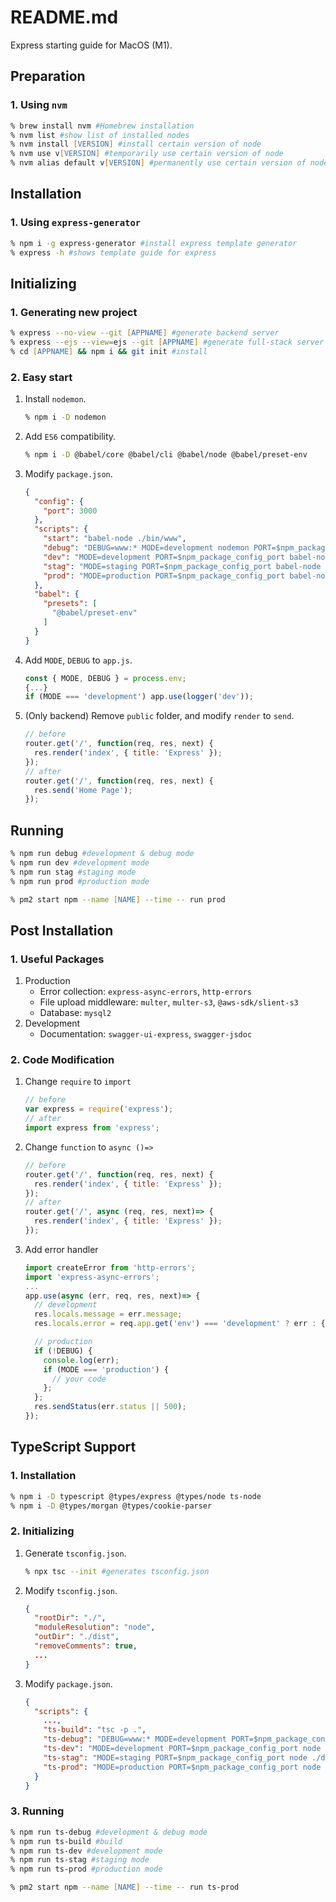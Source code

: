# README.md
Express starting guide for MacOS (M1).

## Preparation
### 1. Using `nvm`
```zsh
% brew install nvm #Homebrew installation
% nvm list #show list of installed nodes
% nvm install [VERSION] #install certain version of node
% nvm use v[VERSION] #temporarily use certain version of node
% nvm alias default v[VERSION] #permanently use certain version of node
```

## Installation
### 1. Using `express-generator`
```zsh
% npm i -g express-generator #install express template generator
% express -h #shows template guide for express
```

## Initializing
### 1. Generating new project
```zsh
% express --no-view --git [APPNAME] #generate backend server
% express --ejs --view=ejs --git [APPNAME] #generate full-stack server (with ejs)
% cd [APPNAME] && npm i && git init #install
```
### 2. Easy start
1. Install `nodemon`.
    ```zsh
    % npm i -D nodemon
    ```
1. Add `ES6` compatibility.
    ```zsh
    % npm i -D @babel/core @babel/cli @babel/node @babel/preset-env
    ```
1. Modify `package.json`.
    ```json
    {
      "config": {
        "port": 3000
      },
      "scripts": {
        "start": "babel-node ./bin/www",
        "debug": "DEBUG=www:* MODE=development nodemon PORT=$npm_package_config_port --delay 2 --exec babel-node ./bin/www",
        "dev": "MODE=development PORT=$npm_package_config_port babel-node ./bin/www",
        "stag": "MODE=staging PORT=$npm_package_config_port babel-node ./bin/www",
        "prod": "MODE=production PORT=$npm_package_config_port babel-node ./bin/www"
      },
      "babel": {
        "presets": [
          "@babel/preset-env"
        ]
      }
    }
    ```
1. Add `MODE`, `DEBUG` to `app.js`.
    ```js
    const { MODE, DEBUG } = process.env;
    {...}
    if (MODE === 'development') app.use(logger('dev'));
    ```

1. (Only backend) Remove `public` folder, and modify `render` to `send`.
    ```js
    // before
    router.get('/', function(req, res, next) {
      res.render('index', { title: 'Express' });
    });
    // after
    router.get('/', function(req, res, next) {
      res.send('Home Page');
    });
    ```

## Running
```zsh
% npm run debug #development & debug mode
% npm run dev #development mode
% npm run stag #staging mode
% npm run prod #production mode

% pm2 start npm --name [NAME] --time -- run prod
```

## Post Installation
### 1. Useful Packages
1. Production
    * Error collection: `express-async-errors`, `http-errors`
    * File upload middleware: `multer`, `multer-s3`, `@aws-sdk/slient-s3`
    * Database: `mysql2`
1. Development
    * Documentation: `swagger-ui-express`, `swagger-jsdoc`

### 2. Code Modification
1. Change `require` to `import`
    ```js
    // before
    var express = require('express');
    // after
    import express from 'express';
    ```
1. Change `function` to `async ()=>`
    ```js
    // before
    router.get('/', function(req, res, next) {
      res.render('index', { title: 'Express' });
    });
    // after
    router.get('/', async (req, res, next)=> {
      res.render('index', { title: 'Express' });
    });
    ```
1. Add error handler
    ```js
    import createError from 'http-errors';
    import 'express-async-errors';
    ...
    app.use(async (err, req, res, next)=> {
      // development
      res.locals.message = err.message;
      res.locals.error = req.app.get('env') === 'development' ? err : {};

      // production
      if (!DEBUG) {
        console.log(err);
        if (MODE === 'production') {
          // your code
        };
      };
      res.sendStatus(err.status || 500);
    });
    ```

## TypeScript Support
### 1. Installation
```zsh
% npm i -D typescript @types/express @types/node ts-node
% npm i -D @types/morgan @types/cookie-parser
```
### 2. Initializing
1. Generate `tsconfig.json`.
    ```zsh
    % npx tsc --init #generates tsconfig.json
    ```
1. Modify `tsconfig.json`.
    ```json
    {
      "rootDir": "./",
      "moduleResolution": "node",
      "outDir": "./dist",
      "removeComments": true,
      ...
    }
    ```
1. Modify `package.json`.
    ```json
    {
      "scripts": {
        ...,
        "ts-build": "tsc -p .",
        "ts-debug": "DEBUG=www:* MODE=development PORT=$npm_package_config_port nodemon --delay 2 --exec ts-node ./app.ts",
        "ts-dev": "MODE=development PORT=$npm_package_config_port node ./dist/app.js",
        "ts-stag": "MODE=staging PORT=$npm_package_config_port node ./dist/app.js",
        "ts-prod": "MODE=production PORT=$npm_package_config_port node ./dist/app.js"
      }
    }
    ```

### 3. Running
```zsh
% npm run ts-debug #development & debug mode
% npm run ts-build #build
% npm run ts-dev #development mode
% npm run ts-stag #staging mode
% npm run ts-prod #production mode

% pm2 start npm --name [NAME] --time -- run ts-prod
```